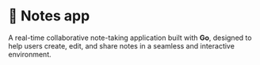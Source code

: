 # 📝 Notes app

A real-time collaborative note-taking application built with **Go**, designed to help users create, edit, and share notes in a seamless and interactive environment.
